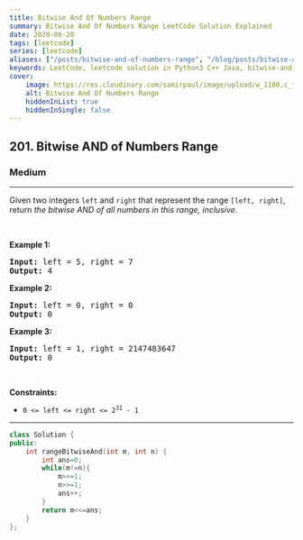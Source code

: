 ```yaml
---
title: Bitwise And Of Numbers Range
summary: Bitwise And Of Numbers Range LeetCode Solution Explained
date: 2020-06-20
tags: [leetcode]
series: [leetcode]
aliases: ["/posts/bitwise-and-of-numbers-range", "/blog/posts/bitwise-and-of-numbers-range", "/bitwise-and-of-numbers-range"]
keywords: LeetCode, leetcode solution in Python3 C++ Java, bitwise-and-of-numbers-range solution
cover:
    image: https://res.cloudinary.com/samirpaul/image/upload/w_1100,c_fit,co_rgb:FFFFFF,l_text:Arial_70_bold:Bitwise And Of Numbers Range/problem-solving.webp
    alt: Bitwise And Of Numbers Range
    hiddenInList: true
    hiddenInSingle: false
---
```



<h2>201. Bitwise AND of Numbers Range</h2><h3>Medium</h3><hr><div><p>Given two integers <code>left</code> and <code>right</code> that represent the range <code>[left, right]</code>, return <em>the bitwise AND of all numbers in this range, inclusive</em>.</p>

<p>&nbsp;</p>
<p><strong>Example 1:</strong></p>

<pre><strong>Input:</strong> left = 5, right = 7
<strong>Output:</strong> 4
</pre>

<p><strong>Example 2:</strong></p>

<pre><strong>Input:</strong> left = 0, right = 0
<strong>Output:</strong> 0
</pre>

<p><strong>Example 3:</strong></p>

<pre><strong>Input:</strong> left = 1, right = 2147483647
<strong>Output:</strong> 0
</pre>

<p>&nbsp;</p>
<p><strong>Constraints:</strong></p>

<ul>
	<li><code>0 &lt;= left &lt;= right &lt;= 2<sup>31</sup> - 1</code></li>
</ul>
</div>

---




```cpp
class Solution {
public:
    int rangeBitwiseAnd(int m, int n) {
        int ans=0;
        while(m!=n){
            m>>=1;
            n>>=1;
            ans++;
        }
        return m<<=ans;
    }
};
```
